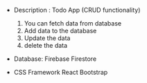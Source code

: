 - Description :
  Todo App (CRUD functionality)

  1. You can fetch data from database
  2. Add data to the database
  3. Update the data
  4. delete the data

- Database:
  Firebase Firestore

- CSS Framework
  React Bootstrap
